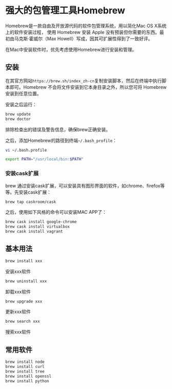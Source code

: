 # 强大的包管理工具Homebrew

Homebrew是一款自由及开放源代码的软件包管理系统，用以简化Mac OS X系统上的软件安装过程，
使用 Homebrew 安装 Apple 没有预装但你需要的东西。最初由马克斯·霍威尔（Max Howell）写成，因其可扩展性得到了一致好评。

在Mac中安装软件时，优先考虑使用Homebrew进行安装和管理。

## 安装

在其官方网站`https://brew.sh/index_zh-cn`复制安装脚本，然后在终端中执行脚本即可。Homebrew 不会将文件安装到它本身目录之外，所以您可将 Homebrew 安装到任意位置。

安装之后运行：

```sh
brew update
brew doctor
```

排除检查出的错误及警告信息，确保brew正确安装。

之后，添加Homebrew的路径到终端`~/.bash_profile`：

```sh
vi ~/.bash.profile
```

```sh
export PATH="/usr/local/bin:$PATH"
```

### 安装cask扩展

brew 通过安装cask扩展，可以安装具有图形界面的软件，如chrome、firefox等等。先安装cask扩展：

```sh
brew tap caskroom/cask
```

之后，使用如下风格的命令可以安装MAC APP了：

```sh
brew cask install google-chrome
brew cask install virtualbox
brew cask install vagrant
```

## 基本用法

```sh
brew install xxx
```
安装xxx软件

```sh
brew uninstall xxx
```
卸载xxx软件

```sh
brew upgrade xxx
```
更新xxx软件

```sh
brew search xxx
```
搜索xxx软件

## 常用软件

```sh
brew install node
brew install curl
brew install tree
brew install openssl
brew install python
```
